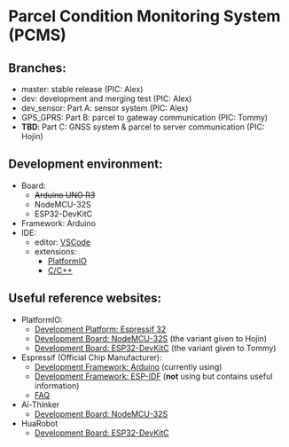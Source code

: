 # Parcel Condition Monitoring System (PCMS)

## Branches:
- master: stable release (PIC: Alex)
- dev: development and merging test (PIC: Alex)
- dev_sensor: Part A: sensor system (PIC: Alex)
- GPS_GPRS: Part B: parcel to gateway communication (PIC: Tommy)
- **TBD**: Part C: GNSS system & parcel to server communication (PIC: Hojin)

## Development environment:
- Board:
  - ~~Arduino UNO R3~~
  - NodeMCU-32S
  - ESP32-DevKitC
- Framework: Arduino
- IDE:
  - editor: [VSCode](https://code.visualstudio.com/)
  - extensions:
    -  [PlatformIO](https://platformio.org/)
    -  [C/C++](https://marketplace.visualstudio.com/items?itemName=ms-vscode.cpptools)

## Useful reference websites:
- PlatformIO:
  - [Development Platform: Espressif 32](https://docs.platformio.org/en/latest/platforms/espressif32.html)
  - [Development Board: NodeMCU-32S](https://docs.platformio.org/en/latest/boards/espressif32/nodemcu-32s.html) (the variant given to Hojin)
  - [Development Board: ESP32-DevKitC](https://docs.platformio.org/en/latest/boards/espressif32/esp32dev.html) (the variant given to Tommy)
- Espressif (Official Chip Manufacturer):
  - [Development Framework: Arduino](https://docs.espressif.com/projects/arduino-esp32/en/latest/) (currently using)
  - [Development Framework: ESP-IDF](https://docs.espressif.com/projects/esp-idf/en/latest/esp32/index.html) (**not** using but contains useful information)
  - [FAQ](https://docs.espressif.com/projects/espressif-esp-faq/en/latest/index.html)
- Ai-Thinker
  - [Development Board: NodeMCU-32S](https://docs.ai-thinker.com/en/esp32)
- HuaRobot
  - [Development Board: ESP32-DevKitC](http://www.china-legends.cn/index.php?m=content&c=index&a=show&catid=15&id=28)
